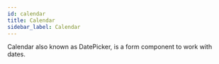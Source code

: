 ```yaml
---
id: calendar
title: Calendar
sidebar_label: Calendar
---
```


Calendar also known as DatePicker, is a form component to work with dates.